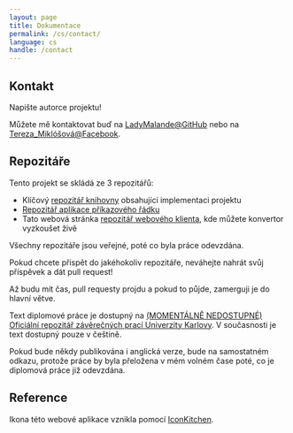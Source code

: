 ```yaml
---
layout: page
title: Dokumentace
permalink: /cs/contact/
language: cs
handle: /contact
---
```

## Kontakt
Napište autorce projektu!

Můžete mě kontaktovat buď na
                <a href="https://github.com/LadyMalande">LadyMalande@GitHub</a> nebo na 
                <a href="https://www.facebook.com/tereza.miklosova/about">Tereza_Miklóšová@Facebook</a>.

## Repozitáře
Tento projekt se skládá ze 3 repozitářů:
- Klíčový [repozitář knihovny](https://github.com/LadyMalande/RDFtoCSV) obsahující implementaci projektu
- [Repozitář aplikace příkazového řádku](https://github.com/LadyMalande/RDFtoCSVApplication) 
- Tato webová stránka [repozitář webového klienta](https://github.com/LadyMalande/rdf-to-csv.github.io), kde můžete konvertor vyzkoušet živě


Všechny repozitáře jsou veřejné, poté co byla práce odevzdána.

Pokud chcete přispět do jakéhokoliv repozitáře, neváhejte nahrát svůj příspěvek a dát pull request!

Až budu mít čas, pull requesty projdu a pokud to půjde, zamerguji je do hlavní větve.

Text diplomové práce je dostupný na [(MOMENTÁLNĚ NEDOSTUPNÉ) Oficiální repozitář závěrečných prací Univerzity Karlovy](). V současnosti je text dostupný pouze v češtině.

Pokud bude někdy publikována i anglická verze, bude na samostatném odkazu, protože práce by byla přeložena v mém volném čase poté, co je diplomová práce již odevzdána.

## Reference

Ikona této webové aplikace vznikla pomocí [IconKitchen](https://icon.kitchen/).